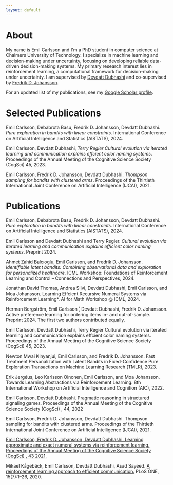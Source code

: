 ```yaml
---
layout: default
---
```



# About

My name is Emil Carlsson and I'm a PhD student in computer science at Chalmers University of Technology. I specialize in machine learning and decision-making under uncertainty, focusing on developing reliable data-driven decision-making systems. My primary research interest lies in reinforcement learning, a computational framework for decision-making under uncertainty. I am supervised by [Devdatt Dubhashi](https://www.chalmers.se/en/staff/Pages/dubhashi.aspx) and co-supervised by [Fredrik D. Johansson](https://www.fredjo.com).

For an updated list of my publications, see my [Google Scholar profile](https://scholar.google.com/citations?user=VZhBQWQAAAAJ&hl=sv).

# Selected Publications

Emil Carlsson, Debabrota Basu, Fredrik D. Johansson, Devdatt Dubhashi. *Pure exploration in bandits with linear constraints*. International Conference on Artificial Intelligence and Statistics (AISTATS), 2024.

Emil Carlsson, Devdatt Dubhashi, *Terry Regier Cultural evolution via iterated learning and communication explains effcient color naming systems*. Proceedings of the Annual Meeting of the Cognitive Science Society (CogSci) 45, 2023.

Emil Carlsson, Fredrik D. Johansson, Devdatt Dubhashi. *Thompson sampling for bandits with clustered arms*. Proceedings of the Thirtieth International Joint Conference on Artificial Intelligence (IJCAI), 2021.

# Publications 

Emil Carlsson, Debabrota Basu, Fredrik D. Johansson, Devdatt Dubhashi. *Pure exploration in bandits with linear constraints*. International Conference on Artificial Intelligence and Statistics (AISTATS), 2024.

Emil Carlsson and Devdatt Dubhashi and Terry Regier. *Cultural evolution via iterated learning and communication explains efficient color naming systems*. Preprint 2024. 

Ahmet Zahid Balcıoglu, Emil Carlsson, and Fredrik D. Johansson. *Identifiable latent bandits: Combining observational data and exploration for personalized healthcare.* ICML Workshop: Foundations of Reinforcement Learning and Control – Connections and Perspectives, 2024.

Jonathan David Thomas, Andrea Silvi, Devdatt Dubhashi, Emil Carlsson, and Moa Johansson. Learning Effcient Recursive Numeral Systems via Reinforcement Learning*. AI for Math Workshop @ ICML, 2024.

Herman Bergström, Emil Carlsson ̊, Devdatt Dubhashi, Fredrik D. Johansson. Active preference learning for ordering items in- and out-of-sample. Preprint 2024. The first two authors contributed equally. 

Emil Carlsson, Devdatt Dubhashi, Terry Regier Cultural evolution via iterated learning and communication explains effcient color naming systems. Proceedings of the Annual Meeting of the Cognitive Science Society (CogSci) 45, 2023.

Newton Mwai Kinyanjui, Emil Carlsson, and Fredrik D. Johansson. Fast Treatment Personalization with Latent Bandits in Fixed-Confidence Pure Exploration Transactions on Machine Learning Research (TMLR), 2023.

Erik Jergéus, Leo Karlsson Oinonen, Emil Carlsson, and Moa Johansson. Towards Learning Abstractions via Reinforcement Learning. 8th International
Workshop on Artificial Intelligence and Cognition (AIC), 2022.

Emil Carlsson, Devdatt Dubhashi. Pragmatic reasoning in structured signaling games. Proceedings of the Annual Meeting of the Cognitive Science Society (CogSci) , 44, 2022

Emil Carlsson, Fredrik D. Johansson, Devdatt Dubhashi. Thompson sampling for bandits with clustered arms. Proceedings of the Thirtieth International Joint Conference on Artificial Intelligence (IJCAI), 2021.

[Emil Carlsson, Fredrik D. Johansson, Devdatt Dubhashi. Learning approximate and exact numeral systems via reinforcement learning. Proceedings of the Annual Meeting of the Cognitive Science Society (CogSci) , 43 2021.](https://arxiv.org/abs/2105.13857)

Mikael Kågebäck, Emil Carlsson, Devdatt Dubhashi, Asad Sayeed. [A reinforcement learning approach to efficient communication.](https://journals.plos.org/plosone/article?id=10.1371/journal.pone.0234894) PLoS ONE, 15(7):1–26, 2020.

